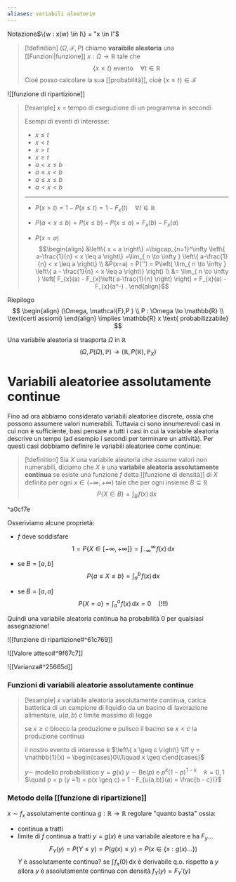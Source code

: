 ```yaml
---
aliases: variabili aleatorie
---
```



Notazione$\{w : x(w) \in I\} = "x \in I"$

>[!definition]
>$(\Omega,\mathcal{F},P)$ chiamo **varaibile aleatoria** una [[Funzioni|funzione]] $x : \Omega \to \mathbb{R}$ tale che 
> $$
> \left\{ x \leq t \right\} \text{ evento} \quad \forall t \in \mathbb{R}
>$$
>Cioè posso calcolare la sua [[probabilità]], cioè $\left\{ x \leq t \right\} \in \mathcal{F}$


![[funzione di ripartizione]]


>[!example]
>$x$ = tempo di eseguzione di un programma in secondi
>
>Esempi di eventi di interesse:
>- $x \leq t$
>- $x < t$
>- $x > t$
>- $x \geq t$
>- $a < x \leq b$
>- $a \leq x < b$
>- $a \leq x \leq b$
>- $a < x < b$
>---
>  - $P(x > t) = 1 - P(x \leq t) = 1 - F_{x}(t)\quad\forall t \in \mathbb{R}$
> 	
> - $P(a < x \leq b) = P(x \leq b) - P(x \leq a)= F_{x}(b) - F_{x}(a)$
>
>- $P(x = a)$
> $$\begin{align}
>&\left\{ x = a \right\} =\bigcap_{n=1}^\infty \left\{ a-\frac{1}{n} < x \leq a \right\} =\lim_{ n \to \infty } \left\{ a-\frac{1}{n} < x \leq a \right\}  \\
>&P(x=a) = P('') = P\left( \lim_{ n \to \infty } \left\{ a - \frac{1}{n} < x \leq a \right\}  \right) \\
>&= \lim_{ n \to \infty } \left[ F_{x}(a) - F_{x}\left( a-\frac{1}{n} \right) \right] = F_{x}(a) - F_{x}(a^-) 
>.
>\end{align}$$


Riepilogo 
$$
\begin{align}
(\Omega, \mathcal{F},P  ) \\
P : \Omega \to \mathbb{R} \\
\text{certi assiomi}
\end{align} \implies
\mathbb{R} x \text{ probabilizzabile}
$$

Una variabile aleatoria si trasporta $\Omega$ in $\mathbb{R}$
$$ (\Omega, P(\Omega), \mathbb{P}) \to (\mathbb{R}, P(\mathbb{R}), \mathbb P_{X}) $$

# Variabili aleatoriee assolutamente continue
Fino ad ora abbiamo considerato variabili aleatoriee discrete, ossia che possono assumere valori numerabili. Tuttavia ci sono innumerevoli casi in cui non è sufficiente, basi pensare a tutti i casi in cui la variabile aleatoria descrive un tempo (ad esempio i secondi per terminare un attività). Per questi casi dobbiamo definire le variabili aleatoriee come continue:

>[!definition]
>Sia $X$ una variabile aleatoria che assume valori non numerabili, diciamo che $X$ è una **variabile aleatoria assolutamente continua** se esiste una funzione $f$ detta [[funzione di densità]] di $X$ definita per ogni $x \in (-\infty,+\infty)$ tale che per ogni insieme $B \subseteq \mathbb{R}$
>$$ P\{ X \in B \} = \int _{B} \!f(x) \, \mathrm{d}x  $$

^a0cf7e



Osseriviamo alcune proprietà:

- $f$ deve soddisfare 
$$1 = P\{ X \in [-\infty,+\infty] \}= \int _{-\infty}^{\infty} \! f(x)\, \mathrm{d}x$$

-  se $B=[a,b]$ 
$$ P\{ a \leq X \leq b \} = \int _{a}^b \!f(x) \, \mathrm{d}x  $$
- se $B =[a,a]$
  $$ P\{ X=a \}=\int _{a}^a \!f(x) \, \mathrm{d}x =0\quad (!!!) $$

Quindi una variabile aleatoria continua ha probabilità 0 per qualsiasi assegnazione! 

![[funzione di ripartizione#^61c769]]

![[Valore atteso#^9f67c7]]

![[Varianza#^25665d]]

### Funzioni di variabili aleatorie assolutamente continue

>[!example]
> $x$ variabile aleatoria assolutamente continua, carica batterica di un campione di liquidio da un bacino di lavorazione alimentare, $u(a,b)$
> $c$ limite massimo di legge
> 
> se $x \geq c$ blocco la produzione e pulisco il bacino
> se $x < c$ la produzione continua
>
> il nostro evento di interesse è $\left\{ x \geq c \right\} \iff y = \mathbb{1}(x) = \begin{cases}0\\1\quad x \geq c\end{cases}$
> 
> $y \sim$ modello probabilistico
> $y = g(x)$
> $y \sim \text{Be}(p)$ e $p^k(1-p)^{1-k}\quad k = 0,1$
> $\quad p = p (y =1) = p(x \geq c) = 1 - F_{u(a,b)}(a) = \frac{b - c}{}$


### Metodo della [[funzione di ripartizione]]
$x \sim f_{x}$ assolutamente continua
$g : \mathbb{R} \to \mathbb{R}$ regolare "quanto basta" ossia:
- continua a tratti
- limite di $f$ continua a tratti
$y = g(x)$ è una variabile aleatore e ha $F_{y}$...
$$
F_{Y}(y) = P(Y \leq y) = P(g(x) \leq y) = P(x \in \left\{ x : g(x)\dots \right\} )
$$
$Y$ è assolutamente continua?
se $\int \!  f_{x}(0)\, \mathrm{d}x$ è derivabile q.o. rispetto a $y$ allora $y$ è assolutamente continua con densità
$f_{Y}(y) = F_{Y}'(y)$